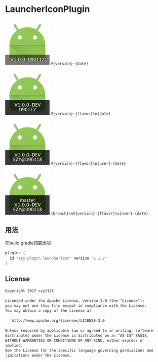 # LauncherIconPlugin


![](images/version_date.png)
`V{version}-{date}`
   

![](images/flavor.png)
`V{version}-{flavor}\n{date}`   

      
![](images/flavor_user.png)
`V{version}-{flavor}\n{user}-{date}`  
 
    
![](images/branch.png)
`{branch}\nV{version}-{flavor}\n{user}-{date}` 


## 用法

在build.gradle顶部添加

``` groovy
plugins {
  id "ezy.plugin.launchericon" version "1.1.2"
}
```


## License

```
Copyright 2017 czy1121

Licensed under the Apache License, Version 2.0 (the "License");
you may not use this file except in compliance with the License.
You may obtain a copy of the License at

   http://www.apache.org/licenses/LICENSE-2.0

Unless required by applicable law or agreed to in writing, software
distributed under the License is distributed on an "AS IS" BASIS,
WITHOUT WARRANTIES OR CONDITIONS OF ANY KIND, either express or implied.
See the License for the specific language governing permissions and
limitations under the License.
```